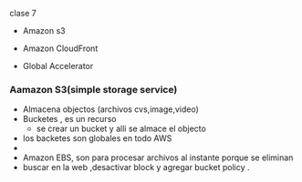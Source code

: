 clase 7

-   Amazon s3

-   Amazon CloudFront

-   Global Accelerator

### Aamazon S3(simple storage service)

-   Almacena objectos (archivos cvs,image,video)
-   Bucketes , es un recurso
    -   se crear un bucket y alli se almace el objecto
-   los backetes son globales en todo AWS
-
-   Amazon EBS, son para procesar archivos al instante porque se eliminan
-   buscar en la web ,desactivar block y agregar bucket policy .
